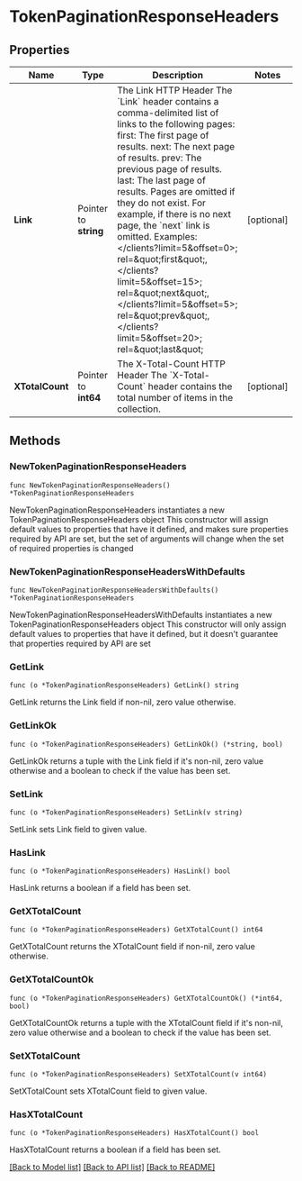 # TokenPaginationResponseHeaders

## Properties

Name | Type | Description | Notes
------------ | ------------- | ------------- | -------------
**Link** | Pointer to **string** | The Link HTTP Header  The &#x60;Link&#x60; header contains a comma-delimited list of links to the following pages:  first: The first page of results. next: The next page of results. prev: The previous page of results. last: The last page of results.  Pages are omitted if they do not exist. For example, if there is no next page, the &#x60;next&#x60; link is omitted. Examples:  &lt;/clients?limit&#x3D;5&amp;offset&#x3D;0&gt;; rel&#x3D;\&quot;first\&quot;,&lt;/clients?limit&#x3D;5&amp;offset&#x3D;15&gt;; rel&#x3D;\&quot;next\&quot;,&lt;/clients?limit&#x3D;5&amp;offset&#x3D;5&gt;; rel&#x3D;\&quot;prev\&quot;,&lt;/clients?limit&#x3D;5&amp;offset&#x3D;20&gt;; rel&#x3D;\&quot;last\&quot; | [optional] 
**XTotalCount** | Pointer to **int64** | The X-Total-Count HTTP Header  The &#x60;X-Total-Count&#x60; header contains the total number of items in the collection. | [optional] 

## Methods

### NewTokenPaginationResponseHeaders

`func NewTokenPaginationResponseHeaders() *TokenPaginationResponseHeaders`

NewTokenPaginationResponseHeaders instantiates a new TokenPaginationResponseHeaders object
This constructor will assign default values to properties that have it defined,
and makes sure properties required by API are set, but the set of arguments
will change when the set of required properties is changed

### NewTokenPaginationResponseHeadersWithDefaults

`func NewTokenPaginationResponseHeadersWithDefaults() *TokenPaginationResponseHeaders`

NewTokenPaginationResponseHeadersWithDefaults instantiates a new TokenPaginationResponseHeaders object
This constructor will only assign default values to properties that have it defined,
but it doesn't guarantee that properties required by API are set

### GetLink

`func (o *TokenPaginationResponseHeaders) GetLink() string`

GetLink returns the Link field if non-nil, zero value otherwise.

### GetLinkOk

`func (o *TokenPaginationResponseHeaders) GetLinkOk() (*string, bool)`

GetLinkOk returns a tuple with the Link field if it's non-nil, zero value otherwise
and a boolean to check if the value has been set.

### SetLink

`func (o *TokenPaginationResponseHeaders) SetLink(v string)`

SetLink sets Link field to given value.

### HasLink

`func (o *TokenPaginationResponseHeaders) HasLink() bool`

HasLink returns a boolean if a field has been set.

### GetXTotalCount

`func (o *TokenPaginationResponseHeaders) GetXTotalCount() int64`

GetXTotalCount returns the XTotalCount field if non-nil, zero value otherwise.

### GetXTotalCountOk

`func (o *TokenPaginationResponseHeaders) GetXTotalCountOk() (*int64, bool)`

GetXTotalCountOk returns a tuple with the XTotalCount field if it's non-nil, zero value otherwise
and a boolean to check if the value has been set.

### SetXTotalCount

`func (o *TokenPaginationResponseHeaders) SetXTotalCount(v int64)`

SetXTotalCount sets XTotalCount field to given value.

### HasXTotalCount

`func (o *TokenPaginationResponseHeaders) HasXTotalCount() bool`

HasXTotalCount returns a boolean if a field has been set.


[[Back to Model list]](../README.md#documentation-for-models) [[Back to API list]](../README.md#documentation-for-api-endpoints) [[Back to README]](../README.md)


